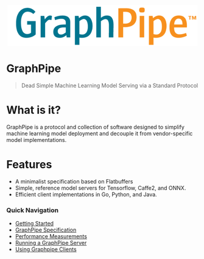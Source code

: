<img
    src="./assets/logo.png"
    width="500"
    style="display: block; width: 500px; margin: auto; margin-bottom: 3em"
/>

# GraphPipe

> Dead Simple Machine Learning Model Serving via a Standard Protocol

# What is it?

GraphPipe is a protocol and collection of software designed to
simplify machine learning model deployment and decouple it from
vendor-specific model implementations.

# Features

* A minimalist specification based on Flatbuffers
* Simple, reference model servers for Tensorflow, Caffe2, and ONNX.
* Efficient client implementations in Go, Python, and Java.

### Quick Navigation

- [Getting Started](/guide/user-guide/quickstart)
- [GraphPipe Specification](/guide/user-guide/spec)
- [Performance Measurements](/guide/user-guide/performance)
- [Running a GraphPipe Server](/guide/servers/overview)
- [Using Graphpipe Clients](/guide/clients/overview)
